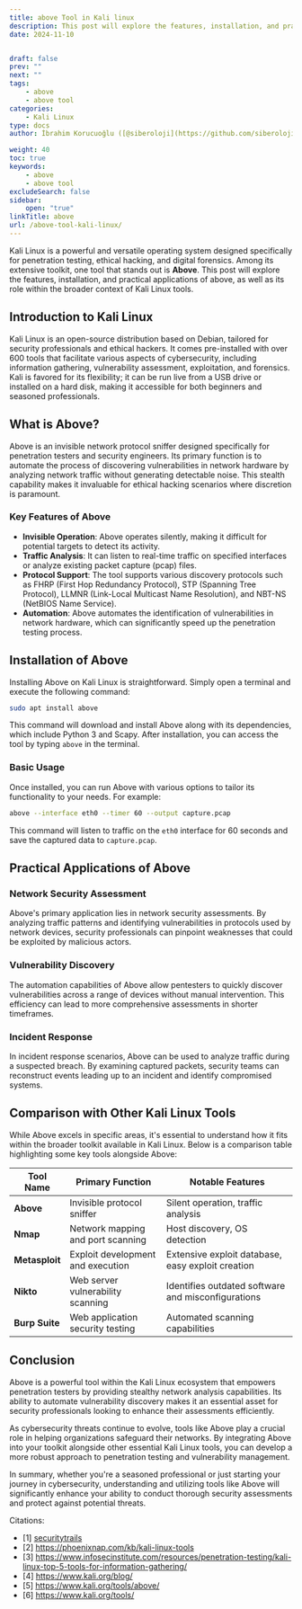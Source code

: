 ```yaml
---
title: above Tool in Kali linux
description: This post will explore the features, installation, and practical applications of above tool, as well as its role within the broader context of Kali Linux tools.
date: 2024-11-10


draft: false
prev: ""
next: ""
tags:
    - above
    - above tool
categories:
    - Kali Linux
type: docs
author: İbrahim Korucuoğlu ([@siberoloji](https://github.com/siberoloji))

weight: 40
toc: true
keywords:
    - above
    - above tool
excludeSearch: false
sidebar:
    open: "true"
linkTitle: above
url: /above-tool-kali-linux/
---
```

Kali Linux is a powerful and versatile operating system designed specifically for penetration testing, ethical hacking, and digital forensics. Among its extensive toolkit, one tool that stands out is **Above**. This post will explore the features, installation, and practical applications of above, as well as its role within the broader context of Kali Linux tools.

## Introduction to Kali Linux

Kali Linux is an open-source distribution based on Debian, tailored for security professionals and ethical hackers. It comes pre-installed with over 600 tools that facilitate various aspects of cybersecurity, including information gathering, vulnerability assessment, exploitation, and forensics. Kali is favored for its flexibility; it can be run live from a USB drive or installed on a hard disk, making it accessible for both beginners and seasoned professionals.

## What is Above?

Above is an invisible network protocol sniffer designed specifically for penetration testers and security engineers. Its primary function is to automate the process of discovering vulnerabilities in network hardware by analyzing network traffic without generating detectable noise. This stealth capability makes it invaluable for ethical hacking scenarios where discretion is paramount.

### Key Features of Above

- **Invisible Operation**: Above operates silently, making it difficult for potential targets to detect its activity.
- **Traffic Analysis**: It can listen to real-time traffic on specified interfaces or analyze existing packet capture (pcap) files.
- **Protocol Support**: The tool supports various discovery protocols such as FHRP (First Hop Redundancy Protocol), STP (Spanning Tree Protocol), LLMNR (Link-Local Multicast Name Resolution), and NBT-NS (NetBIOS Name Service).
- **Automation**: Above automates the identification of vulnerabilities in network hardware, which can significantly speed up the penetration testing process.

## Installation of Above

Installing Above on Kali Linux is straightforward. Simply open a terminal and execute the following command:

```bash
sudo apt install above
```

This command will download and install Above along with its dependencies, which include Python 3 and Scapy. After installation, you can access the tool by typing `above` in the terminal.

### Basic Usage

Once installed, you can run Above with various options to tailor its functionality to your needs. For example:

```bash
above --interface eth0 --timer 60 --output capture.pcap
```

This command will listen to traffic on the `eth0` interface for 60 seconds and save the captured data to `capture.pcap`.

## Practical Applications of Above

### Network Security Assessment

Above's primary application lies in network security assessments. By analyzing traffic patterns and identifying vulnerabilities in protocols used by network devices, security professionals can pinpoint weaknesses that could be exploited by malicious actors.

### Vulnerability Discovery

The automation capabilities of Above allow pentesters to quickly discover vulnerabilities across a range of devices without manual intervention. This efficiency can lead to more comprehensive assessments in shorter timeframes.

### Incident Response

In incident response scenarios, Above can be used to analyze traffic during a suspected breach. By examining captured packets, security teams can reconstruct events leading up to an incident and identify compromised systems.

## Comparison with Other Kali Linux Tools

While Above excels in specific areas, it's essential to understand how it fits within the broader toolkit available in Kali Linux. Below is a comparison table highlighting some key tools alongside Above:

| Tool Name       | Primary Function                               | Notable Features                                      |
|------------------|-----------------------------------------------|------------------------------------------------------|
| **Above**        | Invisible protocol sniffer                    | Silent operation, traffic analysis                    |
| **Nmap**         | Network mapping and port scanning             | Host discovery, OS detection                          |
| **Metasploit**   | Exploit development and execution             | Extensive exploit database, easy exploit creation     |
| **Nikto**        | Web server vulnerability scanning              | Identifies outdated software and misconfigurations    |
| **Burp Suite**   | Web application security testing               | Automated scanning capabilities                        |

## Conclusion

Above is a powerful tool within the Kali Linux ecosystem that empowers penetration testers by providing stealthy network analysis capabilities. Its ability to automate vulnerability discovery makes it an essential asset for security professionals looking to enhance their assessments efficiently.

As cybersecurity threats continue to evolve, tools like Above play a crucial role in helping organizations safeguard their networks. By integrating Above into your toolkit alongside other essential Kali Linux tools, you can develop a more robust approach to penetration testing and vulnerability management.

In summary, whether you're a seasoned professional or just starting your journey in cybersecurity, understanding and utilizing tools like Above will significantly enhance your ability to conduct thorough security assessments and protect against potential threats.

Citations:

- [1] [securitytrails](https://securitytrails.com/blog/kali-linux-tools)
- [2] <https://phoenixnap.com/kb/kali-linux-tools>
- [3] <https://www.infosecinstitute.com/resources/penetration-testing/kali-linux-top-5-tools-for-information-gathering/>
- [4] <https://www.kali.org/blog/>
- [5] <https://www.kali.org/tools/above/>
- [6] <https://www.kali.org/tools/>
